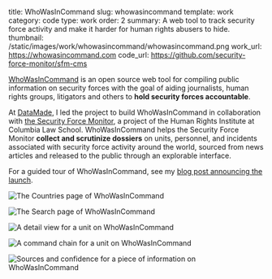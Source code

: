 title: WhoWasInCommand 
slug: whowasincommand 
template: work
category: code
type: work
order: 2
summary: A web tool to track security force activity and make it harder for human rights abusers to hide. 
thumbnail: /static/images/work/whowasincommand/whowasincommand.png
work_url: https://whowasincommand.com
code_url: https://github.com/security-force-monitor/sfm-cms

[WhoWasInCommand](https://whowasincommand.com) is an open source web tool for
compiling public information on security forces with the goal of aiding journalists, human rights
groups, litigators and others to **hold security forces accountable**.

At [DataMade](https://datamade.us), I led the project to build WhoWasInCommand in
collaboration with [the Security Force
Monitor](https://securityforcemonitor.org),
a project of the Human Rights Institute at Columbia Law School. WhoWasInCommand
helps the Security Force Monitor **collect and scrutinize dossiers** on units,
personnel, and incidents associated with security force activity around the world,
sourced from news articles and released to the public through an explorable interface.

For a guided tour of WhoWasInCommand, see my [blog post announcing the
launch](https://datamade.us/blog/whowasincommand).

![The Countries page of
WhoWasInCommand](/static/images/work/whowasincommand/wwic-countries.png)

![The Search page of
WhoWasInCommand](/static/images/work/whowasincommand/wwic-search.png)

![A detail view for a unit on
WhoWasInCommand](/static/images/work/whowasincommand/wwic-detail.png)

![A command chain for a unit on
WhoWasInCommand](/static/images/work/whowasincommand/wwic-chain.png)

![Sources and confidence for a piece of information on
WhoWasInCommand](/static/images/work/whowasincommand/wwic-source.png)
